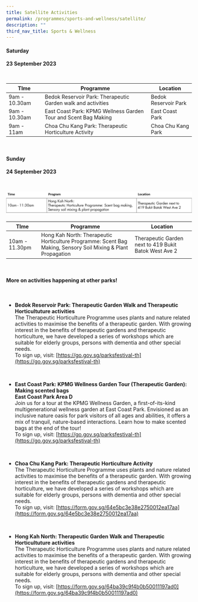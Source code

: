 ```yaml
---
title: Satellite Activities
permalink: /programmes/sports-and-wellness/satellite/
description: ""
third_nav_title: Sports & Wellness
---
```

#### Saturday <br>
**23 September 2023**

<br>

| TIme | Programme | Location
| -------- | -------- | -------- |
| 9am - 10.30am | Bedok Reservoir Park: Therapeutic Garden walk and activities | Bedok Reservoir Park |
| 9am - 10.30am | East Coast Park: KPMG Wellness Garden Tour and Scent Bag Making | East Coast Park |
| 9am - 11am | Choa Chu Kang Park: Therapeutic Horticulture Activity | Choa Chu Kang Park |

<br>

#### Sunday <br>
**24 September 2023**

<br>

![Sports &amp; Wellness Satellite Sun](/images/10_2%20s&amp;w.jpg)

| TIme | Programme | Location
| -------- | -------- | -------- |
| 10am - 11.30pm | Hong Kah North: Therapeutic Horticulture Programme: Scent Bag Making, Sensory Soil Mixing &amp; Plant Propagation | Therapeutic Garden next to 419 Bukit Batok West Ave 2 |


<br>

#### More on activities happening at other parks!
<br>

* **Bedok Reservoir Park: Therapeutic Garden Walk and Therapeutic Horticultuture activities** <br>
The Therapeutic Horticulture Programme uses plants and nature related activities to maximise the benefits of a therapeutic garden. With growing interest in the benefits of therapeutic gardens and therapeutic horticulture, we have developed a series of workshops which are suitable for elderly groups, persons with dementia and other special needs.  <br>
To sign up, visit: [https://go.gov.sg/parksfestival-th](https://go.gov.sg/parksfestival-th)

<br>

* **East Coast Park: KPMG Wellness Garden Tour (Therapeutic Garden): Making scented bags** <br>
**East Coast Park Area D**<br>
Join us for a tour at the KPMG Wellness Garden, a first-of-its-kind multigenerational wellness garden at East Coast Park. Envisioned as an inclusive nature oasis for park visitors of all ages and abilities, it offers a mix of tranquil, nature-based interactions. Learn how to make scented bags at the end of the tour! <br>
To sign up, visit: [https://go.gov.sg/parksfestival-th](https://go.gov.sg/parksfestival-th)

<br>

* **Choa Chu Kang Park: Therapeutic Horticulture Activity** <br>
The Therapeutic Horticulture Programme uses plants and nature related activities to maximise the benefits of a therapeutic garden. With growing interest in the benefits of therapeutic gardens and therapeutic horticulture, we have developed a series of workshops which are suitable for elderly groups, persons with dementia and other special needs. <br>
To sign up, visit: [https://form.gov.sg/64e5bc3e38e2750012ea17aa](https://form.gov.sg/64e5bc3e38e2750012ea17aa)

<br>

* **Hong Kah North: Therapeutic Garden Walk and Therapeutic Horticultuture activities** <br>
The Therapeutic Horticulture Programme uses plants and nature related activities to maximise the benefits of a therapeutic garden. With growing interest in the benefits of therapeutic gardens and therapeutic horticulture, we have developed a series of workshops which are suitable for elderly groups, persons with dementia and other special needs. <br> 
To sign up, visit: [https://form.gov.sg/64ba39c9f4b0b50011197ad0](https://form.gov.sg/64ba39c9f4b0b50011197ad0)
